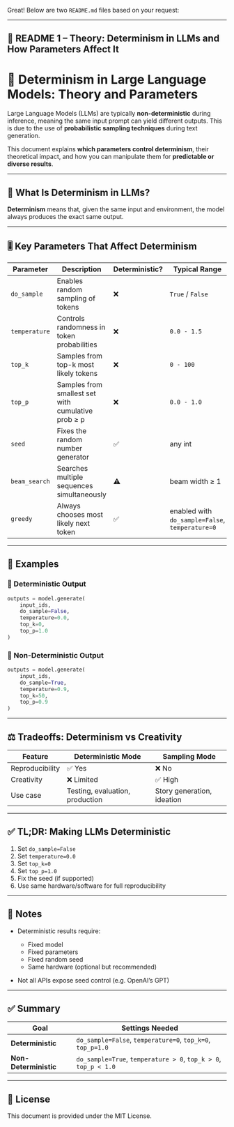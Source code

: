 Great! Below are two `README.md` files based on your request:

---

## 📄 **README 1 – Theory: Determinism in LLMs and How Parameters Affect It**


# 🤖 Determinism in Large Language Models: Theory and Parameters

Large Language Models (LLMs) are typically **non-deterministic** during inference, meaning the same input prompt can yield different outputs. This is due to the use of **probabilistic sampling techniques** during text generation.

This document explains **which parameters control determinism**, their theoretical impact, and how you can manipulate them for **predictable or diverse results**.

---

## 🧠 What Is Determinism in LLMs?

**Determinism** means that, given the same input and environment, the model always produces the exact same output.

---

## 🎚️ Key Parameters That Affect Determinism

| Parameter     | Description | Deterministic? | Typical Range | Example |
|--------------|-------------|----------------|---------------|---------|
| `do_sample`  | Enables random sampling of tokens | ❌ | `True` / `False` | `do_sample=True` uses randomness |
| `temperature`| Controls randomness in token probabilities | ❌ | `0.0 - 1.5` | `temperature=1.0` = baseline, `0.0` = greedy |
| `top_k`      | Samples from top-k most likely tokens | ❌ | `0 - 100` | `top_k=50` restricts to 50 choices |
| `top_p`      | Samples from smallest set with cumulative prob ≥ p | ❌ | `0.0 - 1.0` | `top_p=0.9` covers 90% of likely tokens |
| `seed`       | Fixes the random number generator | ✅ | any int | `seed=42` gives repeatability |
| `beam_search`| Searches multiple sequences simultaneously | ⚠️ | beam width ≥ 1 | `num_beams=5` allows diversity |
| `greedy`     | Always chooses most likely next token | ✅ | enabled with `do_sample=False`, `temperature=0` | Used in deterministic runs |

---

## 🔄 Examples

### 🎯 Deterministic Output

```python
outputs = model.generate(
    input_ids,
    do_sample=False,
    temperature=0.0,
    top_k=0,
    top_p=1.0
)
````

### 🎲 Non-Deterministic Output

```python
outputs = model.generate(
    input_ids,
    do_sample=True,
    temperature=0.9,
    top_k=50,
    top_p=0.9
)
```

---

## ⚖️ Tradeoffs: Determinism vs Creativity

| Feature         | Deterministic Mode              | Sampling Mode              |
| --------------- | ------------------------------- | -------------------------- |
| Reproducibility | ✅ Yes                           | ❌ No                       |
| Creativity      | ❌ Limited                       | ✅ High                     |
| Use case        | Testing, evaluation, production | Story generation, ideation |

---

## ✅ TL;DR: Making LLMs Deterministic

1. Set `do_sample=False`
2. Set `temperature=0.0`
3. Set `top_k=0`
4. Set `top_p=1.0`
5. Fix the seed (if supported)
6. Use same hardware/software for full reproducibility

---




## 📌 Notes

* Deterministic results require:

  * Fixed model
  * Fixed parameters
  * Fixed random seed
  * Same hardware (optional but recommended)
* Not all APIs expose seed control (e.g. OpenAI’s GPT)

---

## ✅ Summary

| Goal                  | Settings Needed                                                 |
| --------------------- | --------------------------------------------------------------- |
| **Deterministic**     | `do_sample=False`, `temperature=0`, `top_k=0`, `top_p=1.0`      |
| **Non-Deterministic** | `do_sample=True`, `temperature > 0`, `top_k > 0`, `top_p < 1.0` |

---

## 📎 License

This document is provided under the MIT License.

